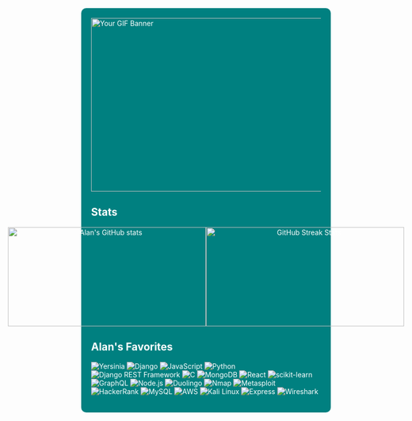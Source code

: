 <div style="background-color: teal; padding: 20px; border-radius: 10px; color: white;">
    <img src="https://media1.tenor.com/m/xiWD7lkCTIcAAAAd/trees-windy.gif" alt="Your GIF Banner" width="1000" height="350">


 ## Stats
<div align="center" style="display: flex; flex-direction: row; align-items: center; justify-content: center;">
    <img src="https://github-readme-stats.vercel.app/api?username=alankamei&theme=shades-of-purple&show_icons=true" alt="Alan's GitHub stats" width="400px" height="200px">
    <img src="https://streak-stats.demolab.com/?user=alankamei&theme=shades-of-purple" alt="GitHub Streak Stats" width="400px" height="200px">
</div>






  

## Alan's Favorites
![Yersinia](https://img.shields.io/badge/yersinia-%23092E2E.svg?style=for-the-badge&logo=yersinia&logoColor=white)
![Django](https://img.shields.io/badge/django-%23092E2E.svg?style=for-the-badge&logo=django&logoColor=white)
![JavaScript](https://img.shields.io/badge/javascript-%23323330.svg?style=for-the-badge&logo=javascript&logoColor=%23F7DF1E)
![Python](https://img.shields.io/badge/python-3670A0?style=for-the-badge&logo=python&logoColor=ffdd54)
![Django REST Framework](https://img.shields.io/badge/django%20rest%20framework-%23092E2E.svg?style=for-the-badge&logo=django&logoColor=white)
![C](https://img.shields.io/badge/c-%2300599C.svg?style=for-the-badge&logo=c&logoColor=white)
![MongoDB](https://img.shields.io/badge/mongodb-%2347A248.svg?style=for-the-badge&logo=mongodb&logoColor=white)
![React](https://img.shields.io/badge/react-%2320232a.svg?style=for-the-badge&logo=react&logoColor=%2361DAFB)
![scikit-learn](https://img.shields.io/badge/scikit--learn-F7931E.svg?style=for-the-badge&logo=scikit-learn&logoColor=white)
![GraphQL](https://img.shields.io/badge/-GraphQL-E10098?style=for-the-badge&logo=graphql&logoColor=white)
![Node.js](https://img.shields.io/badge/node.js-%2300B748.svg?style=for-the-badge&logo=node.js&logoColor=white)
![Duolingo](https://img.shields.io/badge/duolingo-%2348A83B.svg?style=for-the-badge&logo=duolingo&logoColor=white)
![Nmap](https://img.shields.io/badge/nmap-%234EAA1E.svg?style=for-the-badge&logo=nmap&logoColor=white)
![Metasploit](https://img.shields.io/badge/metasploit-%23E74C3C.svg?style=for-the-badge&logo=metasploit&logoColor=white)
![HackerRank](https://img.shields.io/badge/hackerrank-%2345B31C.svg?style=for-the-badge&logo=hackerrank&logoColor=white)
![MySQL](https://img.shields.io/badge/mysql-%234479A1.svg?style=for-the-badge&logo=mysql&logoColor=white)
![AWS](https://img.shields.io/badge/aws-%23232F7E.svg?style=for-the-badge&logo=amazon-aws&logoColor=white)
![Kali Linux](https://img.shields.io/badge/kali%20linux-%233F5B93.svg?style=for-the-badge&logo=kali-linux&logoColor=white)
![Express](https://img.shields.io/badge/express-%23404D59.svg?style=for-the-badge&logo=express&logoColor=white)
![Wireshark](https://img.shields.io/badge/wireshark-%23D77B7E.svg?style=for-the-badge&logo=wireshark&logoColor=white)





</div>
